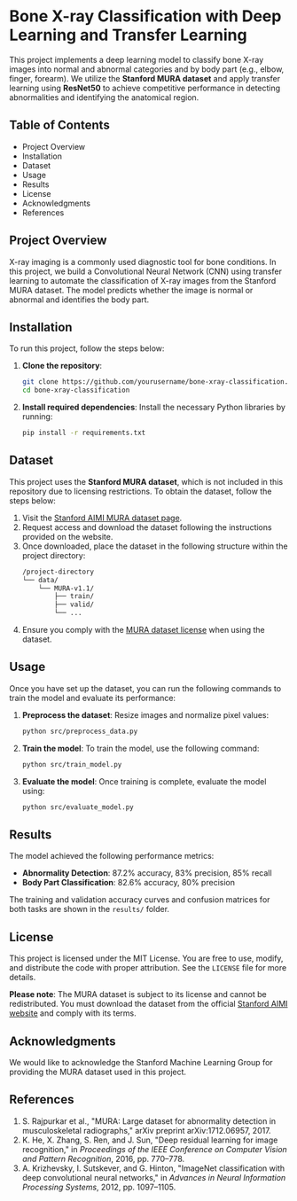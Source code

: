 # Bone X-ray Classification with Deep Learning and Transfer Learning

This project implements a deep learning model to classify bone X-ray images into normal and abnormal categories and by body part (e.g., elbow, finger, forearm). We utilize the **Stanford MURA dataset** and apply transfer learning using **ResNet50** to achieve competitive performance in detecting abnormalities and identifying the anatomical region.

## Table of Contents
- Project Overview
- Installation
- Dataset
- Usage
- Results
- License
- Acknowledgments
- References

## Project Overview
X-ray imaging is a commonly used diagnostic tool for bone conditions. In this project, we build a Convolutional Neural Network (CNN) using transfer learning to automate the classification of X-ray images from the Stanford MURA dataset. The model predicts whether the image is normal or abnormal and identifies the body part.

## Installation
To run this project, follow the steps below:

1. **Clone the repository**:
   ```bash
   git clone https://github.com/yourusername/bone-xray-classification.git
   cd bone-xray-classification
   ```

2. **Install required dependencies**:
   Install the necessary Python libraries by running:
   ```bash
   pip install -r requirements.txt
   ```

## Dataset
This project uses the **Stanford MURA dataset**, which is not included in this repository due to licensing restrictions. To obtain the dataset, follow the steps below:

1. Visit the [Stanford AIMI MURA dataset page](https://stanfordaimi.azurewebsites.net/datasets/3e00d84b-d86e-4fed-b2a4-bfe3effd661b).
2. Request access and download the dataset following the instructions provided on the website.
3. Once downloaded, place the dataset in the following structure within the project directory:
   ```bash
   /project-directory
   └── data/
       └── MURA-v1.1/
           ├── train/
           ├── valid/
           └── ...
   ```
4. Ensure you comply with the [MURA dataset license](https://stanfordaimi.azurewebsites.net/datasets/3e00d84b-d86e-4fed-b2a4-bfe3effd661b) when using the dataset.

## Usage
Once you have set up the dataset, you can run the following commands to train the model and evaluate its performance:

1. **Preprocess the dataset**:
   Resize images and normalize pixel values:
   ```bash
   python src/preprocess_data.py
   ```

2. **Train the model**:
   To train the model, use the following command:
   ```bash
   python src/train_model.py
   ```

3. **Evaluate the model**:
   Once training is complete, evaluate the model using:
   ```bash
   python src/evaluate_model.py
   ```

## Results
The model achieved the following performance metrics:
- **Abnormality Detection**: 87.2% accuracy, 83% precision, 85% recall
- **Body Part Classification**: 82.6% accuracy, 80% precision

The training and validation accuracy curves and confusion matrices for both tasks are shown in the `results/` folder.

## License
This project is licensed under the MIT License. You are free to use, modify, and distribute the code with proper attribution. See the `LICENSE` file for more details.

**Please note**: The MURA dataset is subject to its license and cannot be redistributed. You must download the dataset from the official [Stanford AIMI website](https://stanfordaimi.azurewebsites.net/datasets/3e00d84b-d86e-4fed-b2a4-bfe3effd661b) and comply with its terms.

## Acknowledgments
We would like to acknowledge the Stanford Machine Learning Group for providing the MURA dataset used in this project.

## References
1. S. Rajpurkar et al., "MURA: Large dataset for abnormality detection in musculoskeletal radiographs," arXiv preprint arXiv:1712.06957, 2017.
2. K. He, X. Zhang, S. Ren, and J. Sun, "Deep residual learning for image recognition," in *Proceedings of the IEEE Conference on Computer Vision and Pattern Recognition*, 2016, pp. 770–778.
3. A. Krizhevsky, I. Sutskever, and G. Hinton, "ImageNet classification with deep convolutional neural networks," in *Advances in Neural Information Processing Systems*, 2012, pp. 1097–1105.
